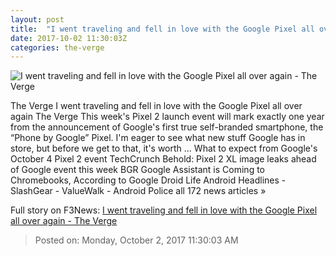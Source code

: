 ```yaml
---
layout: post
title:  "I went traveling and fell in love with the Google Pixel all over again - The Verge"
date: 2017-10-02 11:30:03Z
categories: the-verge
---
```


![I went traveling and fell in love with the Google Pixel all over again - The Verge](https://cdn0.vox-cdn.com/thumbor/R9CtKUqIw6q817KToWwhTADPm9o=/0x151:2100x1250/fit-in/1200x630/cdn1.vox-cdn.com/uploads/chorus_asset/file/9363273/pixelbarcelona.jpg)

The Verge I went traveling and fell in love with the Google Pixel all over again The Verge This week's Pixel 2 launch event will mark exactly one year from the announcement of Google's first true self-branded smartphone, the “Phone by Google” Pixel. I'm eager to see what new stuff Google has in store, but before we get to that, it's worth ... What to expect from Google's October 4 Pixel 2 event TechCrunch Behold: Pixel 2 XL image leaks ahead of Google event this week BGR Google Assistant is Coming to Chromebooks, According to Google Droid Life Android Headlines - SlashGear - ValueWalk - Android Police all 172 news articles »


Full story on F3News: [I went traveling and fell in love with the Google Pixel all over again - The Verge](http://www.f3nws.com/n/VPynHJ)

> Posted on: Monday, October 2, 2017 11:30:03 AM
